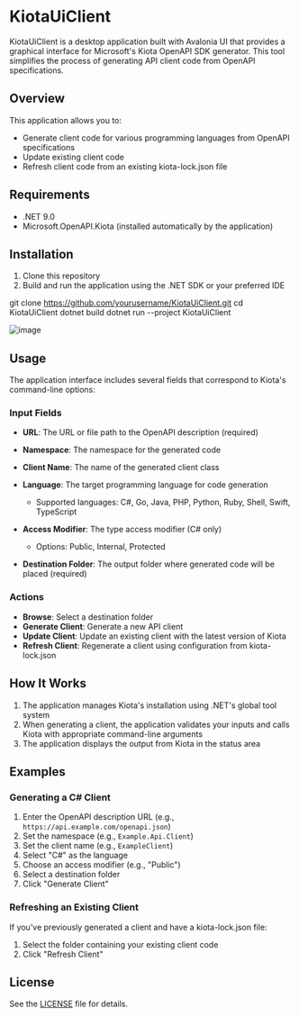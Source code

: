 # KiotaUiClient
KiotaUiClient is a desktop application built with Avalonia UI that provides a graphical interface for Microsoft's Kiota OpenAPI SDK generator. This tool simplifies the process of generating API client code from OpenAPI specifications.
## Overview
This application allows you to:
- Generate client code for various programming languages from OpenAPI specifications
- Update existing client code
- Refresh client code from an existing kiota-lock.json file

## Requirements
- .NET 9.0
- Microsoft.OpenAPI.Kiota (installed automatically by the application)

## Installation
1. Clone this repository
2. Build and run the application using the .NET SDK or your preferred IDE

git clone https://github.com/yourusername/KiotaUiClient.git
cd KiotaUiClient
dotnet build
dotnet run --project KiotaUiClient

![image](https://github.com/user-attachments/assets/8ff8d51b-d3fc-4d7d-8644-168b6344e95a)

## Usage
The application interface includes several fields that correspond to Kiota's command-line options:
### Input Fields
- **URL**: The URL or file path to the OpenAPI description (required)
- **Namespace**: The namespace for the generated code
- **Client Name**: The name of the generated client class
- **Language**: The target programming language for code generation
    - Supported languages: C#, Go, Java, PHP, Python, Ruby, Shell, Swift, TypeScript

- **Access Modifier**: The type access modifier (C# only)
    - Options: Public, Internal, Protected

- **Destination Folder**: The output folder where generated code will be placed (required)

### Actions
- **Browse**: Select a destination folder
- **Generate Client**: Generate a new API client
- **Update Client**: Update an existing client with the latest version of Kiota
- **Refresh Client**: Regenerate a client using configuration from kiota-lock.json

## How It Works
1. The application manages Kiota's installation using .NET's global tool system
2. When generating a client, the application validates your inputs and calls Kiota with appropriate command-line arguments
3. The application displays the output from Kiota in the status area

## Examples
### Generating a C# Client
1. Enter the OpenAPI description URL (e.g., `https://api.example.com/openapi.json`)
2. Set the namespace (e.g., `Example.Api.Client`)
3. Set the client name (e.g., `ExampleClient`)
4. Select "C#" as the language
5. Choose an access modifier (e.g., "Public")
6. Select a destination folder
7. Click "Generate Client"

### Refreshing an Existing Client
If you've previously generated a client and have a kiota-lock.json file:
1. Select the folder containing your existing client code
2. Click "Refresh Client"

## License
See the [LICENSE](LICENSE) file for details.

